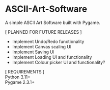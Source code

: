 # ASCII-Art-Software
A simple ASCII Art Software built with Pygame.  

[ PLANNED FOR FUTURE RELEASES ]  
- Implement Undo/Redo functionality  
- Implement Canvas scaling UI  
- Implement Saving UI  
- Implement Loading UI and functionality  
- Implement Colour picker UI and functionality?  

[ REQUIREMENTS ]  
Python 3.11+  
Pygame 2.3.1+  
